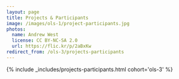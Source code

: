 ```yaml
---
layout: page
title: Projects & Participants
image: /images/ols-1/project-participants.jpg
photos:
  name: Andrew West
  license: CC BY-NC-SA 2.0
  url: https://flic.kr/p/2aBxKw
redirect_from: /ols-3/projects-participants
---
```


{% include _includes/projects-participants.html cohort='ols-3' %}